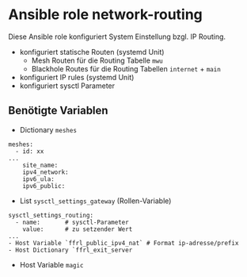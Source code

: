 # Ansible role network-routing

Diese Ansible role konfiguriert System Einstellung bzgl. IP Routing.

- konfiguriert statische Routen (systemd Unit)
  - Mesh Routen für die Routing Tabelle `mwu`
  - Blackhole Routes für die Routing Tabellen `internet` + `main`
- konfiguriert IP rules (systemd Unit)
- konfiguriert sysctl Parameter

## Benötigte Variablen

- Dictionary `meshes`

```
meshes:
  - id: xx
...
    site_name:
    ipv4_network:
    ipv6_ula:
    ipv6_public:
```

- List `sysctl_settings_gateway` (Rollen-Variable)

```
sysctl_settings_routing:
  - name:       # sysctl-Parameter
    value:      # zu setzender Wert
...
- Host Variable `ffrl_public_ipv4_nat` # Format ip-adresse/prefix
- Host Dictionary `ffrl_exit_server
```

- Host Variable `magic`
